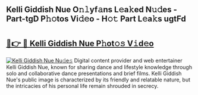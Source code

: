 ## Kelli Giddish Nue O𝚗𝚕yf𝚊ns L𝚎a𝚔ed N𝚞𝚍es - Part-tgD P𝚑𝚘tos Vi𝚍𝚎o - H𝚘𝚝 Part L𝚎a𝚔s ugtFd

# <h2><a href="http://kf75o6s.oniu.top/?m=Kelli+Giddish+Nue">🔗👉 🔴 Kelli Giddish Nue P𝚑ot𝚘𝚜 V𝚒d𝚎o</a></h2>

[![Kelli Giddish Nue Nu𝚍e𝚜](https://i.imgur.com/0qMVB7G.gif)](http://kf75o6s.oniu.top/?m=Kelli+Giddish+Nue)
Digital content provider and web entertainer Kelli Giddish Nue, known for sharing dance and lifestyle knowledge through solo and collaborative dance presentations and brief films. Kelli Giddish Nue's public image is characterized by its friendly and relatable nature, but the intricacies of his personal life remain shrouded in secrecy.  
